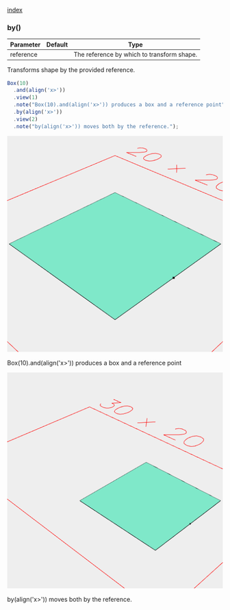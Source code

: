 [index](../../nb/api/index.md)
### by()
Parameter|Default|Type
---|---|---
reference||The reference by which to transform shape.

Transforms shape by the provided reference.

```JavaScript
Box(10)
  .and(align('x>'))
  .view(1)
  .note("Box(10).and(align('x>')) produces a box and a reference point")
  .by(align('x>'))
  .view(2)
  .note("by(align('x>')) moves both by the reference.");
```

![Image](by.md.0.png)

Box(10).and(align('x>')) produces a box and a reference point

![Image](by.md.1.png)

by(align('x>')) moves both by the reference.
